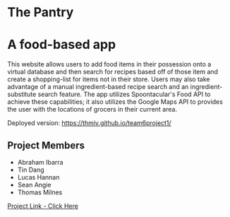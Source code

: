 # The Pantry
# A food-based app

This website allows users to add food items in their possession onto a virtual database and then search for recipes based off of those item and create a shopping-list for items not in their store.  Users may also take advantage of a manual ingredient-based recipe search and an ingredient-substitute search feature.  The app utilizes Spoontacular's Food API to achieve these capabilities; it also utilizes the Google Maps API to provides the user with the locations of grocers in their current area. 

Deployed version: https://thmiv.github.io/team6project1/


## Project Members
* Abraham Ibarra
* Tin Dang
* Lucas Hannan
* Sean Angie
* Thomas Milnes 

[Project Link - Click Here](https://thmiv.github.io/team6project1/)

